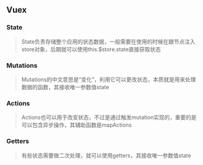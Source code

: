 ## Vuex

### State

> State负责存储整个应用的状态数据，一般需要在使用的时候在跟节点注入store对象，后期就可以使用this.$store.state直接获取状态

### Mutations

> Mutations的中文意思是“变化”，利用它可以更改状态，本质就是用来处理数据的函数，其接收唯一参数值state

### Actions

> Actions也可以用于改变状态，不过是通过触发mutation实现的，重要的是可以包含异步操作，其辅助函数是mapActions

### Getters

> 有些状态需要做二次处理，就可以使用getters，其接收唯一参数值state
